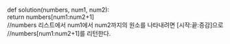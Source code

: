 def solution(numbers, num1, num2):  
 return numbers[num1:num2+1]  
 //numbers 리스트에서 num1에서 num2까지의 원소를 나타내려면 [시작:끝:증감]으로
//numbers[num1:num2+1]를 리턴한다.
